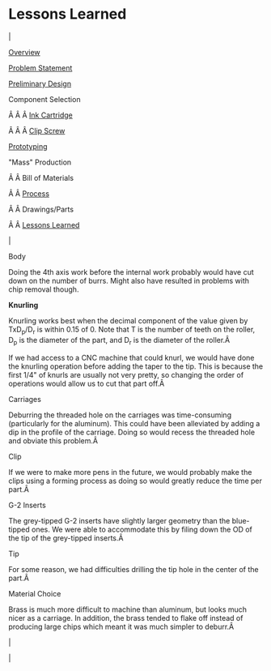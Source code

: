 <head>
<meta name="generator" content="HTML Tidy for Linux (vers 25 March 2009), see www.w3.org">
  <meta http-equiv="Content-Type" content="text/html; charset=us-ascii">

  <title>Lessons Learned</title>
  <style type="text/css">
span.c8 {font-size: 120%; font-weight: bold}
  div.c7 {font-weight: bold}
  span.c6 {font-size: 120%}
  div.c5 {color: #666666}
  span.c4 {background-color:transparent}
  a.c3 {background-color:transparent}
  div.c2 {font-family:arial,sans-serif;font-size:13px}
  span.c1 {color: #666666}
  </style>

</head>

# Lessons Learned

| 
  

[Overview](https://sites.google.com/site/tayloredwardpeterson/projects/abetterpen)

  

[Problem Statement](https://sites.google.com/site/tayloredwardpeterson/projects/abetterpen/problemstatement)

  

[Preliminary Design](https://sites.google.com/site/tayloredwardpeterson/projects/abetterpen/preliminarydesign)

  

 Component Selection 

 Â Â Â [Ink Cartridge](https://sites.google.com/site/tayloredwardpeterson/projects/abetterpen/cartridgeselection)

 Â Â Â [Clip Screw](https://sites.google.com/site/tayloredwardpeterson/projects/abetterpen/clipscrewselection)

  

[Prototyping](https://sites.google.com/site/tayloredwardpeterson/projects/abetterpen/alphaprototype)

  

 "Mass" Production 

 Â Â Bill of Materials 

 Â Â [Process](https://sites.google.com/site/tayloredwardpeterson/projects/abetterpen/process)

 Â Â Drawings/Parts 

 Â Â [Lessons Learned](https://sites.google.com/site/tayloredwardpeterson/projects/abetterpen/lessonslearned)

 | 

Body

  

 Doing the 4th axis work before the internal work probably would have cut down on the number of burrs. Might also have resulted in problems with chip removal though. 

  

**Knurling**
  

 Knurling works best when the decimal component of the value given by TxD<sub>p</sub>/D<sub>r</sub> is within 0.15 of 0. Note that T is the number of teeth on the roller, D<sub>p</sub> is the diameter of the part, and D<sub>r</sub> is the diameter of the roller.Â 

  

 If we had access to a CNC machine that could knurl, we would have done the knurling operation before adding the taper to the tip. This is because the first 1/4" of knurls are usually not very pretty, so changing the order of operations would allow us to cut that part off.Â 

  

Carriages

  

 Deburring the threaded hole on the carriages was time-consuming (particularly for the aluminum). This could have been alleviated by adding a dip in the profile of the carriage. Doing so would recess the threaded hole and obviate this problem.Â 

  

Clip

  

 If we were to make more pens in the future, we would probably make the clips using a forming process as doing so would greatly reduce the time per part.Â 

  

G-2 Inserts

  

 The grey-tipped G-2 inserts have slightly larger geometry than the blue-tipped ones. We were able to accommodate this by filing down the OD of the tip of the grey-tipped inserts.Â 

  

Tip

  

 For some reason, we had difficulties drilling the tip hole in the center of the part.Â 

  

Material Choice

  

 Brass is much more difficult to machine than aluminum, but looks much nicer as a carriage. In addition, the brass tended to flake off instead of producing large chips which meant it was much simpler to deburr.Â 

 | 
  

 |

  

